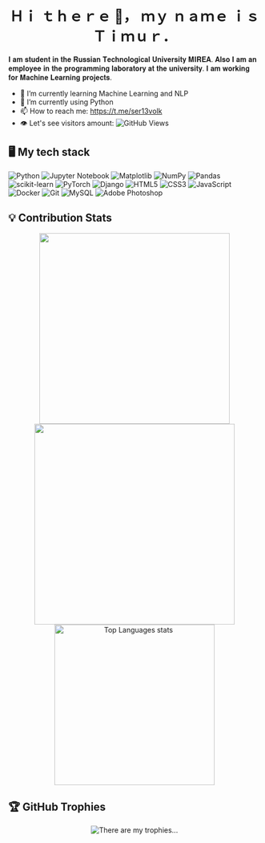 <h1 align="center">Ｈｉ ｔｈｅｒｅ 👋， ｍｙ ｎａｍｅ ｉｓ Ｔｉｍｕｒ．</h1>
𝐈 𝐚𝐦 𝐬𝐭𝐮𝐝𝐞𝐧𝐭 𝐢𝐧 𝐭𝐡𝐞 𝐑𝐮𝐬𝐬𝐢𝐚𝐧 𝐓𝐞𝐜𝐡𝐧𝐨𝐥𝐨𝐠𝐢𝐜𝐚𝐥 𝐔𝐧𝐢𝐯𝐞𝐫𝐬𝐢𝐭𝐲 𝐌𝐈𝐑𝐄𝐀. 𝐀𝐥𝐬𝐨 𝐈 𝐚𝐦 𝐚𝐧 𝐞𝐦𝐩𝐥𝐨𝐲𝐞𝐞 𝐢𝐧 𝐭𝐡𝐞 𝐩𝐫𝐨𝐠𝐫𝐚𝐦𝐦𝐢𝐧𝐠 𝐥𝐚𝐛𝐨𝐫𝐚𝐭𝐨𝐫𝐲 𝐚𝐭 𝐭𝐡𝐞 𝐮𝐧𝐢𝐯𝐞𝐫𝐬𝐢𝐭𝐲. 𝐈 𝐚𝐦 𝐰𝐨𝐫𝐤𝐢𝐧𝐠 𝐟𝐨𝐫 𝐌𝐚𝐜𝐡𝐢𝐧𝐞 𝐋𝐞𝐚𝐫𝐧𝐢𝐧𝐠 𝐩𝐫𝐨𝐣𝐞𝐜𝐭𝐬. 


- 🌱 I’m currently learning Machine Learning and NLP
- 🤔 I’m currently using Python
- 📫 How to reach me:  https://t.me/ser13volk
- 👁️ Let's see visitors amount: ![GitHub Views](https://komarev.com/ghpvc/?username=Timik232)

<h2 align="left">🖥 My tech stack</h2>
  
![Python](https://img.shields.io/badge/python-3670A0?style=for-the-badge&logo=python&logoColor=ffdd54)
![Jupyter Notebook](https://img.shields.io/badge/jupyter-%23FA0F00.svg?style=for-the-badge&logo=jupyter&logoColor=white)
![Matplotlib](https://img.shields.io/badge/Matplotlib-%23ffffff.svg?style=for-the-badge&logo=Matplotlib&logoColor=black)
![NumPy](https://img.shields.io/badge/numpy-%23013243.svg?style=for-the-badge&logo=numpy&logoColor=white)
![Pandas](https://img.shields.io/badge/pandas-%23150458.svg?style=for-the-badge&logo=pandas&logoColor=white)
![scikit-learn](https://img.shields.io/badge/scikit--learn-%23F7931E.svg?style=for-the-badge&logo=scikit-learn&logoColor=white)
![PyTorch](https://img.shields.io/badge/PyTorch-%23EE4C2C.svg?style=for-the-badge&logo=PyTorch&logoColor=white)
![Django](https://img.shields.io/badge/django-%23092E20.svg?style=for-the-badge&logo=django&logoColor=white)
![HTML5](https://img.shields.io/badge/html5-%23E34F26.svg?style=for-the-badge&logo=html5&logoColor=white)
![CSS3](https://img.shields.io/badge/css3-%231572B6.svg?style=for-the-badge&logo=css3&logoColor=white)
![JavaScript](https://img.shields.io/badge/javascript-%23323330.svg?style=for-the-badge&logo=javascript&logoColor=%23F7DF1E)
![Docker](https://img.shields.io/badge/docker-%230db7ed.svg?style=for-the-badge&logo=docker&logoColor=white)
![Git](https://img.shields.io/badge/git-%23F05033.svg?style=for-the-badge&logo=git&logoColor=white)
![MySQL](https://img.shields.io/badge/mysql-4479A1.svg?style=for-the-badge&logo=mysql&logoColor=white)
![Adobe Photoshop](https://img.shields.io/badge/adobe%20photoshop-%2331A8FF.svg?style=for-the-badge&logo=adobe%20photoshop&logoColor=white)


  <h2 align="left">💡 Contribution Stats</h2>
</div>
<div align="center">
  <a href="https://github-readme-stats.vercel.app/api?username=Timik232&show_icons=true&locale=en" rel="noreferrer">
  <img src="https://github-readme-stats.vercel.app/api?username=Timik232&show_icons=true&locale=en" width="380" />
  </a>
  
  <a href="https://github-readme-streak-stats.herokuapp.com/?user=Timik232&show_icons=true&locale=en" rel="noreferrer">
  <img src="https://github-readme-streak-stats.herokuapp.com/?user=Timik232&show_icons=true&locale=en" width="400" />
  </a>
  </br>
</div>
<div align="center">
  <a href="https://github-readme-stats-git-masterrstaa-rickstaa.vercel.app/api/top-langs/?username=Timik232&langs_count=7&hide=Jupyter%20Notebook&hide_border=true&layout=compact" rel="noreferrer" />
  <img src="https://github-readme-stats-git-masterrstaa-rickstaa.vercel.app/api/top-langs/?username=Timik232&langs_count=7&hide=Jupyter%20Notebook&hide_border=true&layout=compact" alt="Top Languages stats" width="320" />
  </a>
</div>
 <h2 align="left">🏆 GitHub Trophies</h2>
<div align="center">
  <img src="https://github-profile-trophy.vercel.app/?username=Timik232&no-frame=false&no-bg=true&margin-w=3" 
                                                    alt="There are my trophies..." />
</div>

